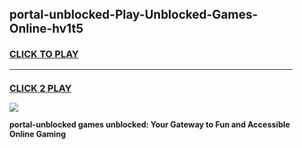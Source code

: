 
## portal-unblocked-Play-Unblocked-Games-Online-hv1t5
<h3>
<a href="https://premium76.site?title=portal-unblocked&ref=25A">CLICK TO PLAY</a></h3>
<hr>

<h3>
<a href="https://premium76.site?title=portal-unblocked&ref=25A">CLICK 2 PLAY</a>
  
</h3>

<a href="https://premium76.site?title=portal-unblocked&ref=25A"><img src="https://clearcache.store/games.png"></a>


**portal-unblocked games unblocked: Your Gateway to Fun and Accessible Online Gaming**
